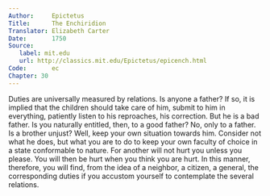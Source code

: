 ```yaml
---
Author:     Epictetus  
Title:      The Enchiridion  
Translator: Elizabeth Carter  
Date:       1750  
Source:
   label: mit.edu
   url: http://classics.mit.edu/Epictetus/epicench.html
Code:       ec  
Chapter: 30
---
```


Duties are universally measured by relations. Is anyone a father?  If so, it is
implied that the children should take care of him, submit to him in everything,
patiently listen to his reproaches, his correction.  But he is a bad father. Is
you naturally entitled, then, to a good father? No, only to a father. Is a
brother unjust? Well, keep your own situation towards him.  Consider not what
he does, but what you are to do to keep your own faculty of choice in a state
conformable to nature. For another will not hurt you unless you please. You
will then be hurt when you think you are hurt. In this manner, therefore, you
will find, from the idea of a neighbor, a citizen, a general, the corresponding
duties if you accustom yourself to contemplate the several relations.


